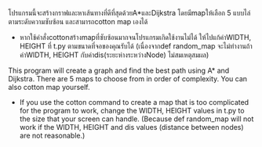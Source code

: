 โปรแกรมนี้จะสร้างกราฟและหาเส้นทางที่ดีที่สุดด้วยA*และDijkstra โดยมีmapให้เลือก 5 แบบไล่ตามระดับความซับซ้อน และสามารถcotton map เองได้
- หากใช้คำสั่งcottonสร้างmapที่ซับซ้อนมากจนโปรแกรมเกิดใช้งานไม่ได้ ให้ไปแก้ค่าWIDTH, HEIGHT ที่ t.py ตามขนาดที่จอของคุณรับได้ 
(เนื่องจากdef random_map จะไม่ทำงานถ้าค่าWIDTH, HEIGHT กับค่าdis(ระยะห่างระหว่างNode) ไม่สมเหตุสมผล)

This program will create a graph and find the best path using A* and Dijkstra. There are 5 maps to choose from in order of complexity. You can also cotton map yourself.
- If you use the cotton command to create a map that is too complicated for the program to work, change the WIDTH, HEIGHT values ​​in t.py to the size that your screen can handle.
(Because def random_map will not work if the WIDTH, HEIGHT and dis values ​​(distance between nodes) are not reasonable.)
